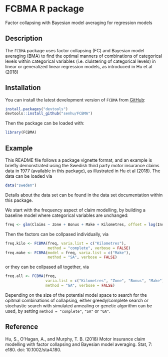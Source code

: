 
<!-- README.md is generated from README.Rmd. Please edit that file -->

# FCBMA R package

Factor collapsing with Bayesian model averaging for regression models

## Description

The `FCBMA` package uses factor collapsing (FC) and Bayesian model
averaging (BMA) to find the optimal manners of combinations of
categorical levels within categorical variables (i.e. clulstering of
categorical levels) in linear or generalized linear regression models,
as introduced in Hu et al (2018)

## Installation

You can install the latest development version of `FCBMA` from
[GitHub](https://github.com/senhu/FCBMA):

``` r
install.packages("devtools")
devtools::install_github("senhu/FCBMA")
```

Then the package can be loaded with:

``` r
library(FCBMA)
```

## Example

This README file follows a package vignette format, and an example is
briefly demonstrated using the Swedish third party motor insurance
claims data in 1977 (available in this package), as illustrated in Hu et
al (2018). The data can be loaded via

``` r
data("sweden")
```

Details about the data set can be found in the data set documentation
within this package.

We start with the frequency aspect of claim modelling, by building a
baseline model where categorical variables are
unchanged:

``` r
freq <- glm(Claims ~ Zone + Bonus + Make + Kilometres, offset = log(Insured), data = sweden, family = "poisson")
```

Then the factors can be collpased individually, via

``` r
freq.kilo <- FCBMA(freq, varia.list = c("Kilometres"),
                   method = "complete", verbose = FALSE)
freq.make <- FCBMA(model = freq, varia.list = c("Make"),
                   method = "SA", verbose = FALSE)
```

or they can be collpased all together, via

``` r
freq.all <- FCBMA(freq, 
                  varia.list = c("Kilometres", "Zone", "Bonus", "Make"),
                  method = "GA", verbose = FALSE)
```

Depending on the size of the potential model space to search for the
opitmal combinations of collapsing, either greedy/complete search or
stochastic search with simulated annealing or genetic algorithm can be
used, by setting `method = "complete"`, `"SA"` or `"GA"`.

## Reference

Hu, S., O’Hagan, A., and Murphy, T. B. (2018) Motor insurance claim
modelling with factor collapsing and Bayesian model averaging. Stat, 7:
e180. doi: 10.1002/sta4.180.
